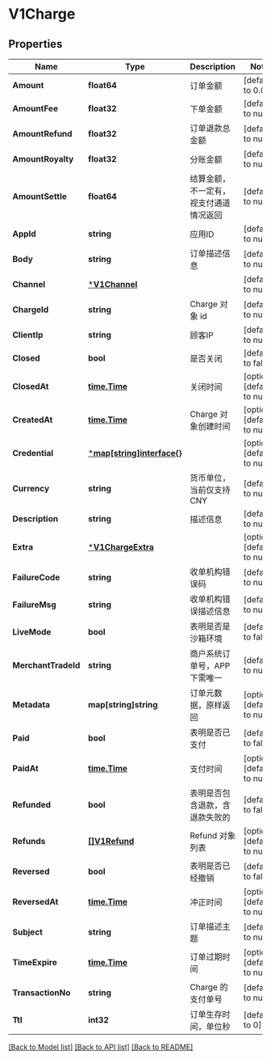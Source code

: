 # V1Charge

## Properties
Name | Type | Description | Notes
------------ | ------------- | ------------- | -------------
**Amount** | **float64** | 订单金额 | [default to 0.0]
**AmountFee** | **float32** | 下单金额 | [default to null]
**AmountRefund** | **float32** | 订单退款总金额 | [default to null]
**AmountRoyalty** | **float32** | 分账金额 | [default to null]
**AmountSettle** | **float64** | 结算金额，不一定有，视支付通道情况返回 | [default to null]
**AppId** | **string** | 应用ID | [default to null]
**Body** | **string** | 订单描述信息 | [default to null]
**Channel** | [***V1Channel**](v1Channel.md) |  | [default to null]
**ChargeId** | **string** | Charge 对象 id | [default to null]
**ClientIp** | **string** | 顾客IP | [default to null]
**Closed** | **bool** | 是否关闭 | [default to false]
**ClosedAt** | [**time.Time**](time.Time.md) | 关闭时间 | [optional] [default to null]
**CreatedAt** | [**time.Time**](time.Time.md) | Charge 对象创建时间 | [optional] [default to null]
**Credential** | [***map[string]interface{}**](map.md) |  | [optional] [default to null]
**Currency** | **string** | 货币单位，当前仅支持 CNY | [default to null]
**Description** | **string** | 描述信息 | [default to null]
**Extra** | [***V1ChargeExtra**](v1ChargeExtra.md) |  | [optional] [default to null]
**FailureCode** | **string** | 收单机构错误码 | [default to null]
**FailureMsg** | **string** | 收单机构错误描述信息 | [default to null]
**LiveMode** | **bool** | 表明是否是沙箱环境 | [default to false]
**MerchantTradeId** | **string** | 商户系统订单号，APP下需唯一 | [default to null]
**Metadata** | **map[string]string** | 订单元数据，原样返回 | [optional] [default to null]
**Paid** | **bool** | 表明是否已支付 | [default to false]
**PaidAt** | [**time.Time**](time.Time.md) | 支付时间 | [optional] [default to null]
**Refunded** | **bool** | 表明是否包含退款，含退款失败的 | [default to false]
**Refunds** | [**[]V1Refund**](v1Refund.md) | Refund 对象列表 | [optional] [default to null]
**Reversed** | **bool** | 表明是否已经撤销 | [default to false]
**ReversedAt** | [**time.Time**](time.Time.md) | 冲正时间 | [optional] [default to null]
**Subject** | **string** | 订单描述主题 | [default to null]
**TimeExpire** | [**time.Time**](time.Time.md) | 订单过期时间 | [optional] [default to null]
**TransactionNo** | **string** | Charge 的支付单号 | [default to null]
**Ttl** | **int32** | 订单生存时间，单位秒 | [default to 0]

[[Back to Model list]](../README.md#documentation-for-models) [[Back to API list]](../README.md#documentation-for-api-endpoints) [[Back to README]](../README.md)


